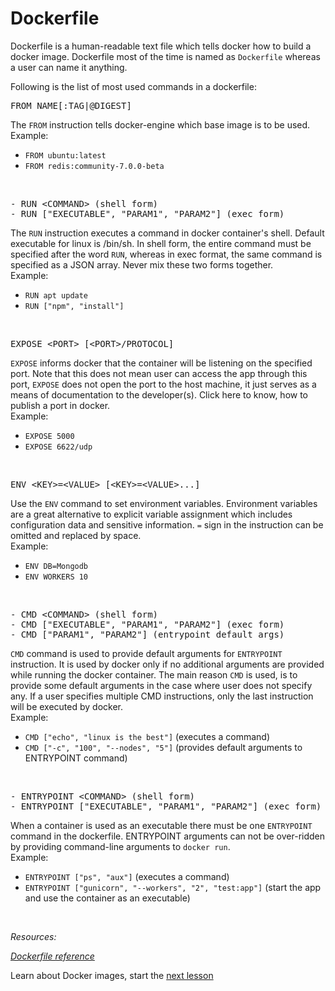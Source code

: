 # Dockerfile

Dockerfile is a human-readable text file which tells docker how to build a docker image. Dockerfile most of the time is named as `Dockerfile` whereas a user can name it anything.

Following is the list of most used commands in a dockerfile:

<pre>FROM NAME[:TAG|@DIGEST]</pre>
The <code>FROM</code> instruction tells docker-engine which base image is to be used.<br>
Example: 
<ul>
<li><code>FROM ubuntu:latest</code></li>
<li><code>FROM redis:community-7.0.0-beta</code></li>
</ul>

<br>

<pre>- RUN &lt;COMMAND&gt; (shell form)
- RUN ["EXECUTABLE", "PARAM1", "PARAM2"] (exec form)</pre>
The <code>RUN</code> instruction executes a command in docker container's shell. Default executable for linux is /bin/sh. In shell form, the entire command must be specified after the word <code>RUN</code>, whereas in exec format, the same command is specified as a JSON array. Never mix these two forms together.<br>
Example: 
<ul>
<li><code>RUN apt update</code></li>
<li><code>RUN ["npm", "install"]</code></li>
</ul>

<br>

<pre>EXPOSE &lt;PORT&gt; [&lt;PORT&gt;/PROTOCOL]</pre>
<code>EXPOSE</code> informs docker that the container will be listening on the specified port. Note that this does not mean user can access the app through this port, <code>EXPOSE</code> does not open the port to the host machine, it just serves as a means of documentation to the developer(s). Click here to know, how to publish a port in docker.<br>
Example: 
<ul>
<li><code>EXPOSE 5000</code></li>
<li><code>EXPOSE 6622/udp</code></li>
</ul>

<br>

<pre>ENV &lt;KEY&gt;=&lt;VALUE&gt; [&lt;KEY&gt;=&lt;VALUE&gt;...]</pre>
Use the <code>ENV</code> command to set environment variables. Environment variables are a great alternative to explicit variable assignment which includes configuration data and sensitive information. <code>=</code> sign in the instruction can be omitted and replaced by  space.<br>
Example: 
<ul>
<li><code>ENV DB=Mongodb</code></li>
<li><code>ENV WORKERS 10</code></li>
</ul>

<br>

<pre>- CMD &lt;COMMAND&gt; (shell form)
- CMD ["EXECUTABLE", "PARAM1", "PARAM2"] (exec form)
- CMD ["PARAM1", "PARAM2"] (entrypoint default args)</pre>
<code>CMD</code> command is used to provide default arguments for <code>ENTRYPOINT</code> instruction. It is used by docker only if no additional arguments are provided while running the docker container. The main reason <code>CMD</code> is used, is to provide some default arguments in the case where user does not specify any. If a user specifies multiple CMD instructions, only the last instruction will be executed by docker.<br>
Example: 
<ul>
<li><code>CMD ["echo", "linux is the best"]</code> (executes a command)</li>
<li><code>CMD ["-c", "100", "--nodes", "5"]</code> (provides default arguments to ENTRYPOINT command)</li>
</ul>

<br>

<pre>- ENTRYPOINT &lt;COMMAND&gt; (shell form)
- ENTRYPOINT ["EXECUTABLE", "PARAM1", "PARAM2"] (exec form)</pre>
When a container is used as an executable there must be one <code>ENTRYPOINT</code> command in the dockerfile. ENTRYPOINT arguments can not be over-ridden by providing command-line arguments to <code>docker run</code>.<br>
Example:
<ul>
<li><code>ENTRYPOINT ["ps", "aux"]</code> (executes a command)</li>
<li><code>ENTRYPOINT ["gunicorn", "--workers", "2", "test:app"]</code> (start the app and use the container as an executable)</li>
</ul>

<br>

_Resources:_

_[Dockerfile reference](https://docs.docker.com/engine/reference/builder/)_

Learn about Docker images, start the [next lesson](docker_image.md)

